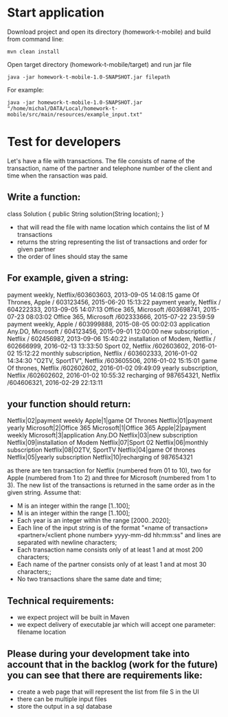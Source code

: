 # Start application
Download project and open its directory (homework-t-mobile) and build from command line:
```
mvn clean install
```
Open target directory (homework-t-mobile/target) and run jar file
```
java -jar homework-t-mobile-1.0-SNAPSHOT.jar filepath
```
For example:
```
java -jar homework-t-mobile-1.0-SNAPSHOT.jar "/home/michal/DATA/Local/homework-t-mobile/src/main/resources/example_input.txt"
```

# Test for developers
Let's have a file with transactions. 
The file consists of name of the transaction, name of the partner and telephone number of the client and time when the ransaction was paid. 

## Write a function:
class Solution { public String solution(String location); }

- that will read the file with name location which contains the list of M transactions
- returns the string representing the list of transactions and order for given partner
- the order of lines should stay the same

## For example, given a string:
payment weekly, Netflix/603603603, 2013-09-05 14:08:15
game Of Thrones, Apple / 603123456, 2015-06-20 15:13:22
payment yearly, Netflix / 604222333, 2013-09-05 14:07:13
Office 365, Microsoft /603698741, 2015-07-23 08:03:02
Office 365, Microsoft /602333666, 2015-07-22 23:59:59
payment weekly, Apple / 603999888, 2015-08-05 00:02:03
application Any.DO, Microsoft / 604123456, 2015-09-01 12:00:00
new subscription , Netflix / 602456987, 2013-09-06 15:40:22
installation of Modem, Netflix / 602666999, 2016-02-13 13:33:50
Sport 02,  Netflix /602603602, 2016-01-02 15:12:22
monthly subscription, Netflix /  603602333, 2016-01-02   14:34:30
"O2TV, SportTV", Netflix /603605506, 2016-01-02   15:15:01
game Of thrones, Netflix /602602602, 2016-01-02 09:49:09
yearly subscription, Netflix /602602602, 2016-01-02 10:55:32
recharging of 987654321, Netflix /604606321, 2016-02-29 22:13:11

## your function should return:
Netflix|02|payment weekly
Apple|1|game Of Thrones
Netflix|01|payment yearly
Microsoft|2|Office 365
Microsoft|1|Office 365
Apple|2|payment weekly
Microsoft|3|application Any.DO
Netflix|03|new subscription
Netflix|09|installation of Modem
Netflix|07|Sport 02
Netflix|06|monthly subscription
Netflix|08|O2TV, SportTV
Netflix|04|game Of thrones
Netflix|05|yearly subscription
Netflix|10|recharging of 987654321

as there are ten transaction for Netflix (numbered from 01 to 10), two for Apple (numbered from 1 to 2) and three for Microsoft (numbered from 1 to 3).
The new list of the transactions is returned in the same order as in the given string. Assume that:
- M is an integer within the range [1..100];
- M is an integer within the range [1..100];
- Each year is an integer within the range [2000..2020];
- Each line of the input string is of the format "«name of transaction» «partner»/«client phone number» yyyy-mm-dd hh:mm:ss" and lines are separated with
newline characters;
- Each transaction name consists only of at least 1 and at most 200 characters;
- Each name of the partner consists only of at least 1 and at most 30 characters;;
- No two transactions share the same date and time;

## Technical requirements:
- we expect project will be built in Maven
- we expect delivery of executable jar which will accept one parameter: filename location

## Please during your development take into account that in the backlog (work for the future) you can see that there are requirements like:
- create a web page that will represent the list from file S in the UI
- there can be multiple input files
- store the output in a sql database
